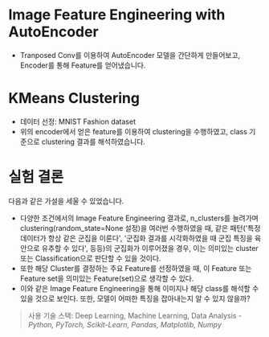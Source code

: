 # Image Feature Engineering with AutoEncoder
- Tranposed Conv를 이용하여 AutoEncoder 모델을 간단하게 만들어보고, Encoder를 통해 Feature를 얻어냈습니다.

# KMeans Clustering
- 데이터 선정: MNIST Fashion dataset
- 위의 encoder에서 얻은 feature를 이용하여 clustering을 수행하였고, class 기준으로 clustering 결과를 해석하였습니다.

# 실험 결론
다음과 같은 가설을 세울 수 있었습니다.
- 다양한 조건에서의 Image Feature Engineering 결과로, n_clusters를 늘려가며 clustering(random_state=None 설정)을 여러번 수행하였을 때, 같은 패턴('특정 데이터가 항상 같은 군집을 이룬다', '군집화 결과를 시각화하였을 때 군집 특징을 육안으로 유추할 수 있다', 등등)의 군집화가 이루어졌을 경우, 이는 의미있는 cluster 또는 Classification으로 판단할 수 있을 것이다.
- 또한 해당 Cluster를 결정하는 주요 Feature를 선정하였을 때, 이 Feature 또는 Feature set을 의미있는 Feature(set)으로 생각할 수 있다.
- 이와 같은 Image Feature Engineering을 통해 이미지나 해당 class를 해석할 수 있을 것으로 보인다. 또한, 모델이 어떠한 특징을 잡아내는지 알 수 있지 않을까?


>사용 기술 스택: Deep Learning, Machine Learning, Data Analysis - 
*Python, PyTorch, Scikit-Learn, Pandas, Matplotlib, Numpy*
